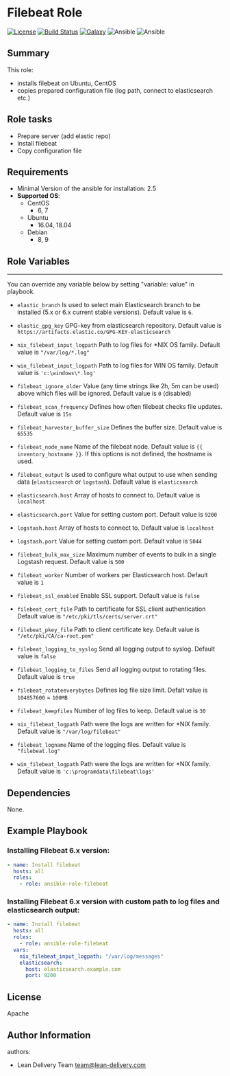 Filebeat Role
=========
[![License](https://img.shields.io/badge/license-Apache-green.svg?style=flat)](https://raw.githubusercontent.com/lean-delivery/ansible-role-ansible-role-filebeat/master/LICENSE)
[![Build Status](https://travis-ci.org/lean-delivery/ansible-role-ansible-role-filebeat.svg?branch=master)](https://travis-ci.org/lean-delivery/ansible-role-ansible-role-filebeat)
[![Galaxy](https://img.shields.io/badge/galaxy-lean__delivery.ansible-role-filebeat-blue.svg)](https://galaxy.ansible.com/lean_delivery/ansible-role-filebeat)
![Ansible](https://img.shields.io/ansible/role/d/role_id.svg)
![Ansible](https://img.shields.io/badge/dynamic/json.svg?label=min_ansible_version&url=https%3A%2F%2Fgalaxy.ansible.com%2Fapi%2Fv1%2Froles%2Frole_id%2F&query=$.min_ansible_version)

## Summary

This role:
  - installs filebeat on Ubuntu, CentOS
  - copies prepared configuration file (log path, connect to elasticsearch etc.)


Role tasks
------------

- Prepare server (add elastic repo)
- Install filebeat
- Copy configuration file

Requirements
------------

- Minimal Version of the ansible for installation: 2.5
 - **Supported OS**:
   - CentOS
     - 6, 7
   - Ubuntu
     - 16.04, 18.04
   - Debian
     - 8, 9

## Role Variables
--------------

You can override any variable below by setting "variable: value" in playbook.

- `elastic_branch`
Is used to select main Elasticsearch branch to be installed (5.x or 6.x current stable versions). Default value is `6`.
- `elastic_gpg_key`
GPG-key from elasticsearch repository. Default value is `https://artifacts.elastic.co/GPG-KEY-elasticsearch`

- `nix_filebeat_input_logpath`
Path to log files for *NIX OS family. Default value is `"/var/log/*.log"`
- `win_filebeat_input_logpath`
Path to log files for WIN OS family. Default value is `'c:\windows\*.log'`

- `filebeat_ignore_older`
Value (any time strings like 2h, 5m can be used) above which files will be ignored. Default value is `0` (disabled)
- `filebeat_scan_frequency`
Defines how often filebeat checks file updates. Default value is `15s`
- `filebeat_harvester_buffer_size`
Defines the buffer size. Default value is `65535`

- `filebeat_node_name`
Name of the filebeat node. Default value is `{{ inventory_hostname }}`. If this options is not defined, the hostname is used.

- `filebeat_output`
Is used to configure what output to use when sending data (`elasticsearch` or `logstash`). Default value is `elasticsearch`

- `elasticsearch.host`
Array of hosts to connect to. Default value is `localhost`
- `elasticsearch.port`
Value for setting custom port. Default value is `9200`

- `logstash.host`
Array of hosts to connect to. Default value is `localhost`
- `logstash.port`
Value for setting custom port. Default value is `5044`

- `filebeat_bulk_max_size`
Maximum number of events to bulk in a single Logstash request. Default value is `500`
- `filebeat_worker`
Number of workers per Elasticsearch host. Default value is `1`

- `filebeat_ssl_enabled`
Enable SSL support. Default value is `false`
- `filebeat_cert_file`
Path to certificate for SSL client authentication Default value is `"/etc/pki/tls/certs/server.crt"`
- `filebeat_pkey_file`
Path to client certificate key. Default value is `"/etc/pki/CA/ca-root.pem"`

- `filebeat_logging_to_syslog`
Send all logging output to syslog. Default value is `false`
- `filebeat_logging_to_files`
Send all logging output to rotating files. Default value is `true`
- `filebeat_rotateeverybytes`
Defines log file size limit. Defalt value is `104857600` = `100MB`
- `filebeat_keepfiles`
Number of log files to keep. Default value is `30`
- `nix_filebeat_logpath`
Path were the logs are written for *NIX family. Default value is `"/var/log/filebeat"`
- `filebeat_logname`
Name of the logging files. Default value is `"filebeat.log"`

- `win_filebeat_logpath`
Path were the logs are written for *NIX family. Default value is `'c:\programdata\filebeat\logs'`



Dependencies
------------

None.

Example Playbook
----------------

### Installing Filebeat 6.x version:

```yaml
- name: Install filebeat
  hosts: all
  roles:
    - role: ansible-role-filebeat
```
### Installing Filebeat 6.x version with custom path to log files and elasticsearch output:

```yaml
- name: Install filebeat
  hosts: all
  roles:
    - role: ansible-role-filebeat
  vars:
    nix_filebeat_input_logpath: "/var/log/messages"
    elasticsearch:
      host: elasticsearch.example.com
      port: 9200
```

License
-------
Apache

Author Information
------------------

authors:
  - Lean Delivery Team <team@lean-delivery.com>

